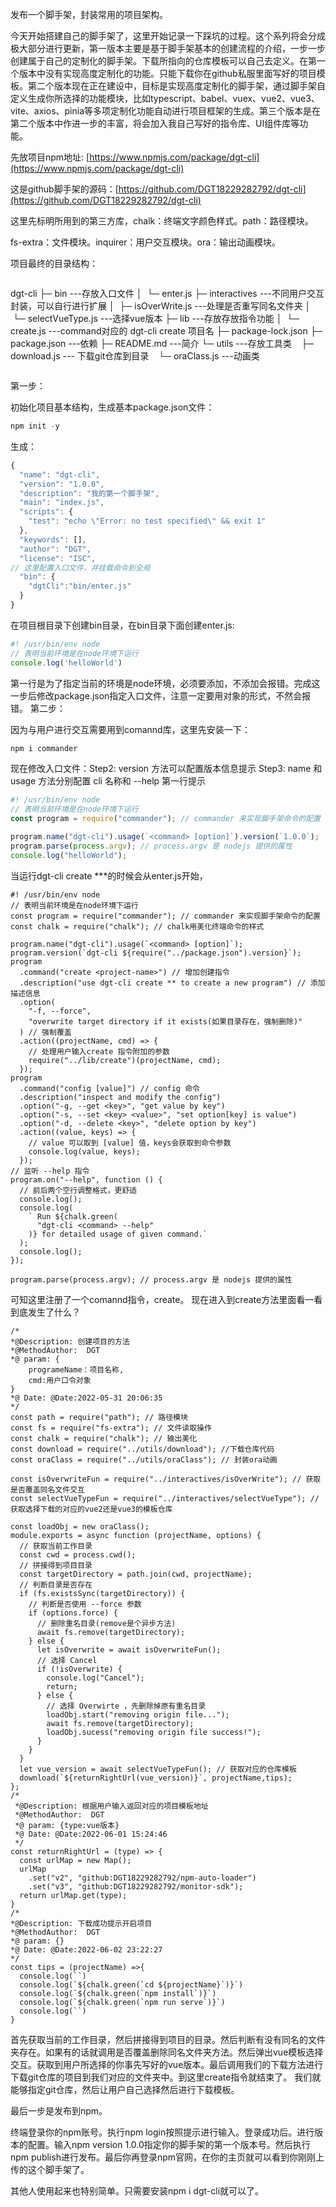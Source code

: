 发布一个脚手架，封装常用的项目架构。

今天开始搭建自己的脚手架了，这里开始记录一下踩坑的过程。这个系列将会分成极大部分进行更新，第一版本主要是基于脚手架基本的创建流程的介绍，一步一步创建属于自己的定制化的脚手架。下载所指向的仓库模板可以自己去定义。在第一个版本中没有实现高度定制化的功能。只能下载你在github私服里面写好的项目模板。第二个版本现在正在建设中，目标是实现高度定制化的脚手架，通过脚手架自定义生成你所选择的功能模块，比如typescript、babel、vuex、vue2、vue3、vite、axios、pinia等多项定制化功能自动进行项目框架的生成。第三个版本是在第二个版本中作进一步的丰富，将会加入我自己写好的指令库、UI组件库等功能。

先放项目npm地址: [https://www.npmjs.com/package/dgt-cli](https://www.npmjs.com/package/dgt-cli)

这是github脚手架的源码：[https://github.com/DGT18229282792/dgt-cli](https://github.com/DGT18229282792/dgt-cli)

这里先标明所用到的第三方库，chalk：终端文字颜色样式。path：路径模块。

fs-extra：文件模块。inquirer：用户交互模块。ora：输出动画模块。

项目最终的目录结构：

```plain
```
dgt-cli
├─ bin   ---存放入口文件
│  └─ enter.js
├─ interactives ---不同用户交互封装，可以自行进行扩展
│  ├─ isOverWrite.js ---处理是否重写同名文件夹
│  └─ selectVueType.js ---选择vue版本
├─ lib ---存放存放指令功能
│  └─ create.js ---command对应的 dgt-cli create 项目名
├─ package-lock.json
├─ package.json ---依赖
├─ README.md ---简介
└─ utils ---存放工具类
   ├─ download.js --- 下载git仓库到目录
   └─ oraClass.js ---动画类

```
```

第一步：

初始化项目基本结构，生成基本package.json文件：

```typescript
npm init -y
```
生成：
```typescript
{
  "name": "dgt-cli",
  "version": "1.0.0",
  "description": "我的第一个脚手架",
  "main": "index.js",
  "scripts": {
    "test": "echo \"Error: no test specified\" && exit 1"
  },
  "keywords": [],
  "author": "DGT",
  "license": "ISC",
// 这里配置入口文件，并挂载命令到全局
  "bin": {
    "dgtCli":"bin/enter.js"
  }
}
```
在项目根目录下创建bin目录，在bin目录下面创建enter.js:
```typescript
#! /usr/bin/env node
// 表明当前环境是在node环境下运行
console.log('helloWorld')
```
第一行是为了指定当前的环境是node环境，必须要添加，不添加会报错。完成这一步后修改package.json指定入口文件，注意一定要用对象的形式，不然会报错。
第二步：

因为与用户进行交互需要用到comannd库，这里先安装一下：

```typescript
npm i commander
```
现在修改入口文件：Step2: version 方法可以配置版本信息提示
Step3: name 和 usage 方法分别配置 cli 名称和 --help 第一行提示

```typescript
#! /usr/bin/env node
// 表明当前环境是在node环境下运行
const program = require("commander"); // commander 来实现脚手架命令的配置

program.name("dgt-cli").usage(`<command> [option]`).version(`1.0.0`);
program.parse(process.argv); // process.argv 是 nodejs 提供的属性
console.log("helloWorld");
```

当运行dgt-cli create ***的时候会从enter.js开始，

```plain
#! /usr/bin/env node
// 表明当前环境是在node环境下运行
const program = require("commander"); // commander 来实现脚手架命令的配置
const chalk = require("chalk"); // chalk用美化终端命令的样式

program.name("dgt-cli").usage(`<command> [option]`);
program.version(`dgt-cli ${require("../package.json").version}`);
program
  .command("create <project-name>") // 增加创建指令
  .description("use dgt-cli create ** to create a new program") // 添加描述信息
  .option(
    "-f, --force",
    "overwrite target directory if it exists(如果目录存在，强制删除)"
  ) // 强制覆盖
  .action((projectName, cmd) => {
    // 处理用户输入create 指令附加的参数
    require("../lib/create")(projectName, cmd);
  });
program
  .command("config [value]") // config 命令
  .description("inspect and modify the config")
  .option("-g, --get <key>", "get value by key")
  .option("-s, --set <key> <value>", "set option[key] is value")
  .option("-d, --delete <key>", "delete option by key")
  .action((value, keys) => {
    // value 可以取到 [value] 值，keys会获取到命令参数
    console.log(value, keys);
  });
// 监听 --help 指令
program.on("--help", function () {
  // 前后两个空行调整格式，更舒适
  console.log();
  console.log(
    ` Run ${chalk.green(
      "dgt-cli <command> --help"
    )} for detailed usage of given command.`
  );
  console.log();
});

program.parse(process.argv); // process.argv 是 nodejs 提供的属性
```
可知这里注册了一个comannd指令，create。
现在进入到create方法里面看一看到底发生了什么？

```plain
/*
*@Description: 创建项目的方法
*@MethodAuthor:  DGT
*@ param: {
    programeName：项目名称,
    cmd:用户口令对象
}
*@ Date: @Date:2022-05-31 20:06:35
*/
const path = require("path"); // 路径模块
const fs = require("fs-extra"); // 文件读取操作
const chalk = require("chalk"); // 输出美化
const download = require("../utils/download"); //下载仓库代码
const oraClass = require("../utils/oraClass"); // 封装ora动画

const isOverwriteFun = require("../interactives/isOverWrite"); // 获取是否覆盖同名文件交互
const selectVueTypeFun = require("../interactives/selectVueType"); // 获取选择下载的对应的vue2还是vue3的模板仓库

const loadObj = new oraClass();
module.exports = async function (projectName, options) {
  // 获取当前工作目录
  const cwd = process.cwd();
  // 拼接得到项目目录
  const targetDirectory = path.join(cwd, projectName);
  // 判断目录是否存在
  if (fs.existsSync(targetDirectory)) {
    // 判断是否使用 --force 参数
    if (options.force) {
      // 删除重名目录(remove是个异步方法)
      await fs.remove(targetDirectory);
    } else {
      let isOverwrite = await isOverwriteFun();
      // 选择 Cancel
      if (!isOverwrite) {
        console.log("Cancel");
        return;
      } else {
        // 选择 Overwirte ，先删除掉原有重名目录
        loadObj.start("removing origin file...");
        await fs.remove(targetDirectory);
        loadObj.sucess("removing origin file success!");
      }
    }
  }
  let vue_version = await selectVueTypeFun(); // 获取对应的仓库模板
  download(`${returnRightUrl(vue_version)}`, projectName,tips);
};
/*
 *@Description: 根据用户输入返回对应的项目模板地址
 *@MethodAuthor:  DGT
 *@ param: {type:vue版本}
 *@ Date: @Date:2022-06-01 15:24:46
 */
const returnRightUrl = (type) => {
  const urlMap = new Map();
  urlMap
    .set("v2", "github:DGT18229282792/npm-auto-loader")
    .set("v3", "github:DGT18229282792/monitor-sdk");
  return urlMap.get(type);
}
/*
*@Description: 下载成功提示开启项目
*@MethodAuthor:  DGT
*@ param: {}
*@ Date: @Date:2022-06-02 23:22:27
*/
const tips = (projectName) =>{
  console.log(``)
  console.log(`${chalk.green(`cd ${projectName}`)}`)
  console.log(`${chalk.green(`npm install`)}`)
  console.log(`${chalk.green(`npm run serve`)}`)
  console.log(``)
}
```
首先获取当前的工作目录，然后拼接得到项目的目录。然后判断有没有同名的文件夹存在。如果有的话就调用是否覆盖删除同名文件夹方法。然后弹出vue模板选择交互。获取到用户所选择的你事先写好的vue版本。最后调用我们的下载方法进行下载git仓库的项目到我们对应的文件夹中。到这里create指令就结束了。
我们就能够指定git仓库，然后让用户自己选择然后进行下载模板。

最后一步是发布到npm。

终端登录你的npm账号。执行npm login按照提示进行输入。登录成功后。进行版本的配置。输入npm version 1.0.0指定你的脚手架的第一个版本号。然后执行npm publish进行发布。最后你再登录npm官网，在你的主页就可以看到你刚刚上传的这个脚手架了。

其他人使用起来也特别简单。只需要安装npm i dgt-cli就可以了。

